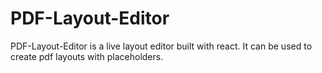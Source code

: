# PDF-Layout-Editor

PDF-Layout-Editor is a live layout editor built with react. It can be used to create pdf layouts with placeholders.